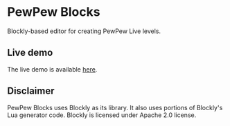 # PewPew Blocks

Blockly-based editor for creating PewPew Live levels.

## Live demo

The live demo is available [here](https://pewpewlive.github.io/PewPew-Blocks/).

## Disclaimer

PewPew Blocks uses Blockly as its library. It also uses portions of Blockly's Lua generator code. Blockly is licensed under Apache 2.0 license.
